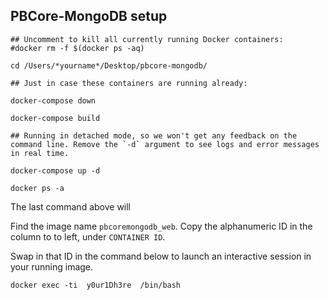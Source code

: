 ## PBCore-MongoDB setup

```
## Uncomment to kill all currently running Docker containers:
#docker rm -f $(docker ps -aq)

cd /Users/*yourname*/Desktop/pbcore-mongodb/

## Just in case these containers are running already:

docker-compose down

docker-compose build

## Running in detached mode, so we won't get any feedback on the command line. Remove the `-d` argument to see logs and error messages in real time.

docker-compose up -d

docker ps -a
```

The last command above will

Find the image name `pbcoremongodb_web`. Copy the alphanumeric ID in the column to to left, under `CONTAINER ID`.

Swap in that ID in the command below to launch an interactive session in your running image.

```
docker exec -ti  y0ur1Dh3re  /bin/bash
```
